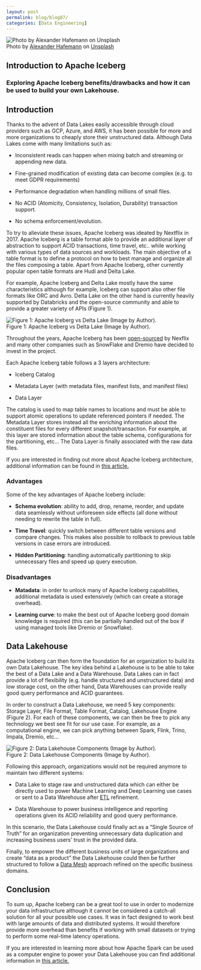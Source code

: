 ```yaml
---
layout: post
permalink: blog/blog87/
categories: [Data Engineering]
---
```


![Photo by [Alexander Hafemann](https://unsplash.com/@mlenny?utm_source=medium&utm_medium=referral) on [Unsplash](https://unsplash.com?utm_source=medium&utm_medium=referral)](https://cdn-images-1.medium.com/max/5000/0*uJziYH7WIp3mZhPX)<br>Photo by [Alexander Hafemann](https://unsplash.com/@mlenny?utm_source=medium&utm_medium=referral) on [Unsplash](https://unsplash.com?utm_source=medium&utm_medium=referral)

<!--end_excerpt-->

## Introduction to Apache Iceberg

### Exploring Apache Iceberg benefits/drawbacks and how it can be used to build your own Lakehouse.

## Introduction

Thanks to the advent of Data Lakes easily accessible through cloud providers such as GCP, Azure, and AWS, it has been possible for more and more organizations to cheaply store their unstructured data. Although Data Lakes come with many limitations such as:

* Inconsistent reads can happen when mixing batch and streaming or appending new data.

* Fine-grained modification of existing data can become complex (e.g. to meet GDPR requirements)

* Performance degradation when handling millions of small files.

* No ACID (Atomicity, Consistency, Isolation, Durability) transaction support.

* No schema enforcement/evolution.

To try to alleviate these issues, Apache Iceberg was ideated by Nextflix in 2017. Apache Iceberg is a table format able to provide an additional layer of abstraction to support ACID transactions, time travel, etc.. while working with various types of data sources and workloads. The main objective of a table format is to define a protocol on how to best manage and organize all the files composing a table. Apart from Apache Iceberg, other currently popular open table formats are Hudi and Delta Lake.

For example, Apache Iceberg and Delta Lake mostly have the same characteristics although for example, Iceberg can support also other file formats like ORC and Avro. Delta Lake on the other hand is currently heavily supported by Databricks and the open-source community and able to provide a greater variety of APIs (Figure 1).

![Figure 1: Apache Iceberg vs Delta Lake (Image by Author).](https://cdn-images-1.medium.com/max/2000/1*ViVhJBHWq5kmdWsFDnehng.png)<br>Figure 1: Apache Iceberg vs Delta Lake (Image by Author).

Throughout the years, Apache Iceberg has been [open-sourced](https://github.com/apache/iceberg) by Nexflix and many other companies such as SnowFlake and Dremio have decided to invest in the project.

Each Apache Iceberg table follows a 3 layers architecture:

* Iceberg Catalog

* Metadata Layer (with metadata files, manifest lists, and manifest files)

* Data Layer

The catalog is used to map table names to locations and must be able to support atomic operations to update referenced pointers if needed. The Metadata Layer stores instead all the enriching information about the constituent files for every different snapshot/transaction. For example, at this layer are stored information about the table schema, configurations for the partitioning, etc… The Data Layer is finally associated with the raw data files.

If you are interested in finding out more about Apache Iceberg architecture, additional information can be found in [this article.](https://www.dremio.com/resources/guides/apache-iceberg-an-architectural-look-under-the-covers/)

### Advantages

Some of the key advantages of Apache Iceberg include:

* **Schema evolution**: ability to add, drop, rename, reorder, and update data seamlessly without unforeseen side effects (all done without needing to rewrite the table in full).

* **Time Travel**: quickly switch between different table versions and compare changes. This makes also possible to rollback to previous table versions in case errors are introduced.

* **Hidden Partitioning**: handling automatically partitioning to skip unnecessary files and speed up query execution.

### Disadvantages

* **Matadata**: in order to unlock many of Apache Iceberg capabilities, additional metadata is used extensively (which can create a storage overhead).

* **Learning curve**: to make the best out of Apache Iceberg good domain knowledge is required (this can be partially handled out of the box if using managed tools like Dremio or Snowflake).

## Data Lakehouse

Apache Iceberg can then form the foundation for an organization to build its own Data Lakehouse. The key idea behind a Lakehouse is to be able to take the best of a Data Lake and a Data Warehouse. Data Lakes can in fact provide a lot of flexibility (e.g. handle structured and unstructured data) and low storage cost, on the other hand, Data Warehouses can provide really good query performance and ACID guarantees.

In order to construct a Data Lakehouse, we need 5 key components: Storage Layer, File Format, Table Format, Catalog, Lakehouse Engine (Figure 2). For each of these components, we can then be free to pick any technology we best see fit for our use case. For example, as a computational engine, we can pick anything between Spark, Flink, Trino, Impala, Dremio, etc…

![Figure 2: Data Lakehouse Components (Image by Author).](https://cdn-images-1.medium.com/max/2136/1*mRyBlLT2Fi7k4aUiC1gKdg.png)<br>Figure 2: Data Lakehouse Components (Image by Author).

Following this approach, organizations would not be required anymore to maintain two different systems:

* Data Lake to stage raw and unstructured data which can either be directly used to power Machine Learning and Deep Learning use cases or sent to a Data Warehouse after [ETL](https://aws.amazon.com/what-is/etl/) refinement.

* Data Warehouse to power business intelligence and reporting operations given its ACID reliability and good query performance.

In this scenario, the Data Lakehouse could finally act as a “Single Source of Truth” for an organization preventing unnecessary data duplication and increasing business users' trust in the provided data.

Finally, to empower the different business units of large organizations and create “data as a product” the Data Lakehouse could then be further structured to follow a [Data Mesh](https://www.datamesh-architecture.com/) approach refined on the specific business domains.

## Conclusion

To sum up, Apache Iceberg can be a great tool to use in order to modernize your data infrastructure although it cannot be considered a catch-all solution for all your possible use cases. It was in fact designed to work best with large amounts of data and distributed systems. It would therefore provide more overhead than benefits if working with small datasets or trying to perform some real-time latency operations.

If you are interested in learning more about how Apache Spark can be used as a computer engine to power your Data Lakehouse you can find additional information in [this article.](https://towardsdatascience.com/getting-started-with-apache-spark-cb703e1b3ee9)
